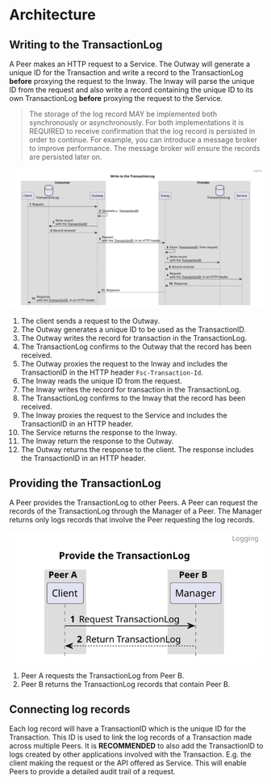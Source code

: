 # Architecture

## Writing to the TransactionLog

A Peer makes an HTTP request to a Service. The Outway will generate a unique ID for the Transaction and write a record to the TransactionLog **before** proxying the request to the Inway.
The Inway will parse the unique ID from the request and also write a record containing the unique ID to its own TransactionLog **before** proxying the request to the Service.

> The storage of the log record MAY be implemented both synchronously or asynchronously. For both implementations it is REQUIRED to receive confirmation that the log record is persisted in order to continue.
> For example, you can introduce a message broker to improve performance. The message broker will ensure the records are persisted later on.

![Write to the TransactionLog](diagrams/seq-write-transaction-log.svg "Write to the TransactionLog")

1. The client sends a request to the Outway.
2. The Outway generates a unique ID to be used as the TransactionID.
3. The Outway writes the record for transaction in the TransactionLog. 
4. The TransactionLog confirms to the Outway that the record has been received.
5. The Outway proxies the request to the Inway and includes the TransactionID in the HTTP header `Fsc-Transaction-Id`.
6. The Inway reads the unique ID from the request.
7. The Inway writes the record for transaction in the TransactionLog.
8. The TransactionLog confirms to the Inway that the record has been received.
9. The Inway proxies the request to the Service and includes the TransactionID in an HTTP header.
10. The Service returns the response to the Inway.
11. The Inway return the response to the Outway.
12. The Outway returns the response to the client. The response includes the TransactionID in an HTTP header.

## Providing the TransactionLog

A Peer provides the TransactionLog to other Peers. A Peer can request the records of the TransactionLog through the Manager of a Peer.
The Manager returns only logs records that involve the Peer requesting the log records.

![Provide the TransactionLog](diagrams/seq-provide-transaction-log.svg "Provide the TransactionLog")

1. Peer A requests the TransactionLog from Peer B.
2. Peer B returns the TransactionLog records that contain Peer B.

## Connecting log records

Each log record will have a TransactionID which is the unique ID for the Transaction. This ID is used to link the log records of a Transaction made across multiple Peers.
It is **RECOMMENDED** to also add the TransactionID to logs created by other applications involved with the Transaction. E.g. the client making the request or the API offered as Service. This will enable Peers to provide a detailed audit trail of a request.   
